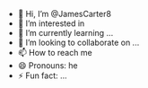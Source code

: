 - 👋 Hi, I’m @JamesCarter8
- 👀 I’m interested in 
- 🌱 I’m currently learning ...
- 💞️ I’m looking to collaborate on ...
- 📫 How to reach me 
- 😄 Pronouns: he
- ⚡ Fun fact: ...

<!---
JamesCarter8/JamesCarter8 is a ✨ special ✨ repository because its `README.md` (this file) appears on your GitHub profile.
You can click the Preview link to take a look at your changes.
--->
